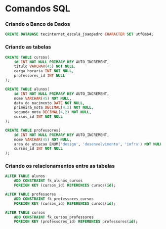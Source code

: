 # Comandos SQL

### Criando o Banco de Dados

```sql
CREATE DATABASE tecinternet_escola_joaopedro CHARACTER SET utf8mb4;
```

### Criando as tabelas

```sql
CREATE TABLE cursos(
    id INT NOT NULL PRIMARY KEY AUTO_INCREMENT,
    titulo VARCHAR(45) NOT NULL,
    carga_horaria INT NOT NULL,
    professores_id INT NULL
);
```

```sql
CREATE TABLE alunos(
    id INT NOT NULL PRIMARY KEY AUTO_INCREMENT,
    nome VARCHAR(45) NOT NULL,
    data_de_nacimento DATE NOT NULL,
    primeira_nota DECIMAL(4,2) NOT NULL,
    segunda_nota DECIMAL(4,2) NOT NULL,
    cursos_id INT NOT NULL
);
```

```sql
CREATE TABLE professores(
    id INT NOT NULL PRIMARY KEY AUTO_INCREMENT,
    nome VARCHAR(45) NOT NULL,
    area_de_atuacao ENUM('design', 'desenvolvimento', 'infra') NOT NULL,
    cursos_id INT NOT NULL
);
```

### Criando os relacionamentos entre as tabelas

```sql
ALTER TABLE alunos
    ADD CONSTRAINT fk_alunos_cursos
    FOREIGN KEY (cursos_id) REFERENCES cursos(id);
```

```sql
ALTER TABLE professores
    ADD CONSTRAINT fk_professores_cursos
    FOREIGN KEY (cursos_id) REFERENCES cursos(id);
```

```sql
ALTER TABLE cursos
    ADD CONSTRAINT fk_cursos_professores
    FOREIGN KEY (professores_id) REFERENCES professores(id);
```